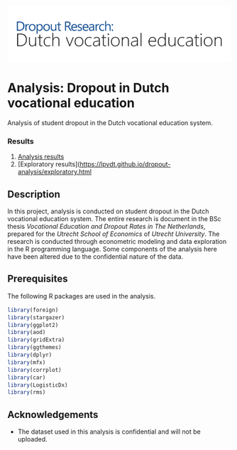 ![Header](https://github.com/LPvdT/dropout-analysis/blob/master/img/header.png)

# Analysis: Dropout in Dutch vocational education

Analysis of student dropout in the Dutch vocational education system.

### Results

1. [Analysis results](https://lpvdt.github.io/dropout-analysis/causal.html)
2. [Exploratory results](https://lpvdt.github.io/dropout-analysis/exploratory.html

## Description

In this project, analysis is conducted on student dropout in the Dutch vocational education system. The entire research is document in the BSc thesis _Vocational Education and Dropout Rates in The Netherlands_, prepared for the _Utrecht School of Economics_ of _Utrecht University_. The research is conducted through econometric modeling and data exploration in the R programming language. Some components of the analysis here have been altered due to the confidential nature of the data.

## Prerequisites

The following R packages are used in the analysis.

```R
library(foreign)
library(stargazer)
library(ggplot2)
library(aod)
library(gridExtra)
library(ggthemes)
library(dplyr)
library(mfx)
library(corrplot)
library(car)
library(LogisticDx)
library(rms)
```

## Acknowledgements

* The dataset used in this analysis is confidential and will not be uploaded.
